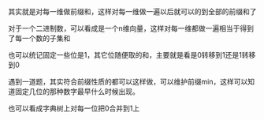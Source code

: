 其实就是对每一维做前缀和，这样对每一维做一遍以后就可以的到全部的前缀和了

对于一个二进制数，可以看成是一个n维向量，这样对每一维都做一遍相当于得到了每一个数的子集和

也可以统记固定一些位是1，其它位随便取的和，主要就是看是0转移到1还是1转移到0

遇到一道题，其实符合前缀性质的都可以这样做，可以维护前缀min，这样可以知道固定几位的那种数字最早什么时候出现。

也可以看成字典树上对每一位把0合并到1上